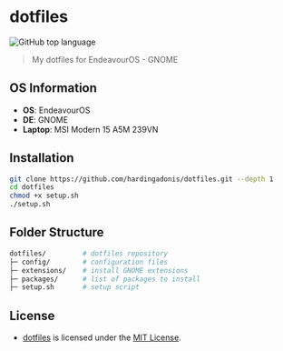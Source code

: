 # dotfiles

![GitHub top language](https://img.shields.io/github/languages/top/hardingadonis/dotfiles)

> My dotfiles for EndeavourOS - GNOME

## OS Information

- **OS**: EndeavourOS
- **DE**: GNOME
- **Laptop**: MSI Modern 15 A5M 239VN

## Installation

```bash
git clone https://github.com/hardingadonis/dotfiles.git --depth 1
cd dotfiles
chmod +x setup.sh
./setup.sh
```

## Folder Structure

```bash
dotfiles/         # dotfiles repository
├─ config/        # configuration files
├─ extensions/    # install GNOME extensions
├─ packages/      # list of packages to install
├─ setup.sh       # setup script
```

## License

- [dotfiles](https://github.com/hardingadonis/dotfiles) is licensed under the [MIT License](LICENSE).
